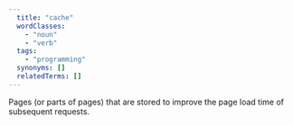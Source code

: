 ```yaml
---
  title: "cache"
  wordClasses:
    - "noun"
    - "verb"
  tags:
    - "programming"
  synonyms: []
  relatedTerms: [] 
---
```

Pages (or parts of pages) that are stored to improve the page load time of subsequent requests.
